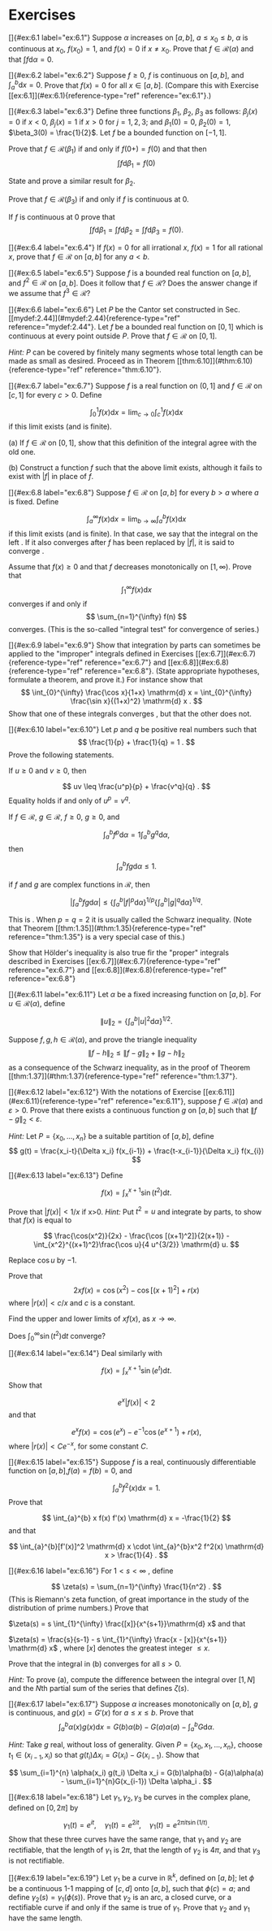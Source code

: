 # Exercises

<!-- ::: myexercise -->
[]{#ex:6.1 label="ex:6.1"} Suppose $\alpha$ increases on $[a, b]$,
$a \leq x_0 \leq b$, $\alpha$ is continuous at $x_0$, $f(x_0) = 1$, and
$f(x) = 0$ if $x \neq x_0$. Prove that $f \in \mathscr{R}(\alpha)$ and
that $\int f \mathrm{d} \alpha = 0$.
<!-- ::: -->

<!-- ::: myexercise -->
[]{#ex:6.2 label="ex:6.2"} Suppose $f \geq 0$, $f$ is continuous on
$[a, b]$, and $\int_{a}^{b} \mathrm{d} x = 0$. Prove that $f(x) = 0$ for all
$x \in [a, b]$. (Compare this with Exercise
\[\[ex:6.1\]](#ex:6.1){reference-type="ref" reference="ex:6.1"}.)
<!-- ::: -->

<!-- ::: myexercise -->
[]{#ex:6.3 label="ex:6.3"} Define three functions $\beta_1$, $\beta_2$,
$\beta_3$ as follows: $\beta_j(x) = 0$ if $x < 0$, $\beta_j(x) = 1$ if
$x > 0$ for $j = 1, 2, 3$; and $\beta_1(0) = 0$, $\beta_2(0) =1$,
$\beta_3(0) = \frac{1}{2}$. Let $f$ be a bounded function on $[-1,1]$.

<!-- ::: asparaenum -->
Prove that $f \in \mathscr{R}(\beta_1)$ if and only if $f(0+) = f(0)$
and that then 
$$
\int f \mathrm{d} \beta_1 = f(0)
$$


State and prove a similar result for $\beta_2$.

Prove that $f \in \mathscr{R}(\beta_3)$ if and only if $f$ is continuous
at 0.

If $f$ is continuous at 0 prove that 
$$
\int f \mathrm{d} \beta_1 = 
            \int f \mathrm{d} \beta_2 = 
            \int f \mathrm{d} \beta_3 = f(0).
$$

<!-- ::: -->
<!-- ::: -->

<!-- ::: myexercise -->
[]{#ex:6.4 label="ex:6.4"} If $f(x) = 0$ for all irrational $x$,
$f(x) = 1$ for all rational $x$, prove that $f \in \mathscr{R}$ on
$[a, b]$ for any $a < b$.
<!-- ::: -->

<!-- ::: myexercise -->
[]{#ex:6.5 label="ex:6.5"} Suppose $f$ is a bounded real function on
$[a, b]$, and $f^2 \in \mathscr{R}$ on $[a, b]$. Does it follow that
$f \in \mathscr{R}$? Does the answer change if we assume that
$f^3 \in \mathscr{R}$?
<!-- ::: -->

<!-- ::: myexercise -->
[]{#ex:6.6 label="ex:6.6"} Let $P$ be the Cantor set constructed in Sec.
\[\[mydef:2.44\]](#mydef:2.44){reference-type="ref"
reference="mydef:2.44"}. Let $f$ be a bounded real function on $[0, 1]$
which is continuous at every point outside $P$. Prove that
$f \in \mathscr{R}$ on $[0, 1]$.

*Hint:* $P$ can be covered by finitely many segments whose total length
can be made as small as desired. Proceed as in Theorem
\[\[thm:6.10\]](#thm:6.10){reference-type="ref" reference="thm:6.10"}.
<!-- ::: -->

<!-- ::: myexercise -->
[]{#ex:6.7 label="ex:6.7"} Suppose $f$ is a real function on $(0, 1]$
and $f \in \mathscr{R}$ on $[c, 1]$ for every $c > 0$. Define

$$
\int_{0}^{1} f(x) \mathrm{d} x =
        \lim_{c \to 0} \int_{c}^{1} f(x) \mathrm{d} x
$$
 if this limit exists
(and is finite).

(a) If $f \in \mathscr{R}$ on $[0,1]$, show that this definition of the
    integral agree with the old one.

(b) Construct a function $f$ such that the above limit exists, although
    it fails to exist with $|f|$ in place of $f$.
<!-- ::: -->

<!-- ::: myexercise -->
[]{#ex:6.8 label="ex:6.8"} Suppose $f \in \mathscr{R}$ on $[a, b]$ for
every $b > a$ where $a$ is fixed. Define

$$
\int_{a}^{\infty} f(x) \mathrm{d} x = 
        \lim_{b \to \infty} \int_{a}^{b} f(x) \mathrm{d} x
$$
 if this limit
exists (and is finite). In that case, we say that the integral on the
left . If it also converges after $f$ has been replaced by $|f|$, it is
said to converge .

Assume that $f(x) \geq 0$ and that $f$ decreases monotonically on
$[1, \infty)$. Prove that 
$$
\int_{1}^{\infty} f(x) \mathrm{d} x
$$
 converges if
and only if 
$$
\sum_{n=1}^{\infty} f(n)
$$
 converges. (This is the
so-called "integral test" for convergence of series.)
<!-- ::: -->

<!-- ::: myexercise -->
[]{#ex:6.9 label="ex:6.9"} Show that integration by parts can sometimes
be applied to the "improper" integrals defined in Exercises
\[\[ex:6.7\]](#ex:6.7){reference-type="ref" reference="ex:6.7"} and
\[\[ex:6.8\]](#ex:6.8){reference-type="ref" reference="ex:6.8"}. (State
appropriate hypotheses, formulate a theorem, and prove it.) For instance
show that 
$$
\int_{0}^{\infty} \frac{\cos x}{1+x} \mathrm{d} x = 
        \int_{0}^{\infty} \frac{\sin x}{(1+x)^2} \mathrm{d} x .
$$
 Show that one
of these integrals converges , but that the other does not.
<!-- ::: -->

<!-- ::: myexercise -->
[]{#ex:6.10 label="ex:6.10"} Let $p$ and $q$ be positive real numbers
such that 
$$
\frac{1}{p} + \frac{1}{q} = 1 .
$$
 Prove the following
statements.

<!-- ::: asparaenum -->
If $u \geq 0$ and $v \geq 0$, then

$$
uv \leq \frac{u^p}{p} + \frac{v^q}{q} .
$$
 Equality holds if and only
of $u^p = v^q$.

If $f \in \mathscr{R}$, $g \in \mathscr{R}$, $f \geq 0$, $g \geq 0$, and

$$
\int_{a}^{b} f^p \mathrm{d} \alpha = 1
            \int_{a}^{b} g^q \mathrm{d} \alpha ,
$$
 then

$$
\int_{a}^{b} fg \mathrm{d} \alpha \leq 1.
$$


if $f$ and $g$ are complex functions in $\mathscr{R}$, then

$$
\left| \int_{a}^{b} fg \mathrm{d} \alpha \right| \leq
            \left\{ \int_{a}^{b} \left| f \right|^p \mathrm{d} \alpha \right\}^{1/p} 
            \left\{ \int_{a}^{b} \left| g \right|^q \mathrm{d} \alpha \right\}^{1/q} .
$$

This is . When $p = q = 2$ it is usually called the Schwarz inequality.
(Note that Theorem \[\[thm:1.35\]](#thm:1.35){reference-type="ref"
reference="thm:1.35"} is a very special case of this.)

Show that Hölder's inequality is also true fir the "proper" integrals
described in Exercises \[\[ex:6.7\]](#ex:6.7){reference-type="ref"
reference="ex:6.7"} and \[\[ex:6.8\]](#ex:6.8){reference-type="ref"
reference="ex:6.8"}
<!-- ::: -->
<!-- ::: -->

<!-- ::: myexercise -->
[]{#ex:6.11 label="ex:6.11"} Let $\alpha$ be a fixed increasing function
on $[a, b]$. For $u \in \mathscr{R}(\alpha)$, define

$$
\left\| u \right\|_2 = \left\{ \int_a^b \left| u \right|^2 \mathrm{d} \alpha \right\}^{1/2} .
$$

Suppose $f, g, h \in \mathscr{R}(\alpha)$, and prove the triangle
inequality 
$$
\left\| f-h \right\|_2 \leq
        \left\| f-g \right\|_2 +
        \left\| g-h \right\|_2
$$
 as a consequence of the Schwarz
inequality, as in the proof of Theorem
\[\[thm:1.37\]](#thm:1.37){reference-type="ref" reference="thm:1.37"}.
<!-- ::: -->

<!-- ::: myexercise -->
[]{#ex:6.12 label="ex:6.12"} With the notations of Exercise
\[\[ex:6.11\]](#ex:6.11){reference-type="ref" reference="ex:6.11"},
suppose $f \in \mathscr{R}(\alpha)$ and $\varepsilon > 0$. Prove that
there exists a continuous function $g$ on $[a, b]$ such that
$\left\| f-g \right\|_2 < \varepsilon$.

*Hint:* Let $P = \{x_0,...,x_n\}$ be a suitable partition of $[a, b]$,
define 
$$
g(t) = 
        \frac{x_i-t}{\Delta x_i} f(x_{i-1}) +
        \frac{t-x_{i-1}}{\Delta x_i} f(x_{i})
$$

<!-- ::: -->

<!-- ::: myexercise -->
[]{#ex:6.13 label="ex:6.13"} Define

$$
f(x) = \int_{x}^{x+1} \sin (t^2) \mathrm{d} t.
$$


<!-- ::: asparaenum -->
Prove that $\left| f(x) \right| < 1/x$ if x\>0. *Hint:* Put $t^2 = u$
and integrate by parts, to show that $f(x)$ is equal to

$$
\frac{\cos(x^2)}{2x} - \frac{\cos [(x+1)^2]}{2(x+1)} - \int_{x^2}^{(x+1)^2}\frac{\cos u}{4 u^{3/2}} \mathrm{d} u.
$$

Replace $\cos u$ by $-1$.

Prove that 
$$
2xf(x) = \cos(x^2) - \cos [(x+1)^2] + r(x)
$$
 where
$\left| r(x) \right| < c/x$ and $c$ is a constant.

Find the upper and lower limits of $x f(x)$, as $x \rightarrow \infty$.

Does $\int_{0}^{\infty} \sin (t^2) \mathrm{d} t$ converge?
<!-- ::: -->
<!-- ::: -->

<!-- ::: myexercise -->
[]{#ex:6.14 label="ex:6.14"} Deal similarly with

$$
f(x) = \int_{x}^{x+1} \sin (e^t) \mathrm{d} t .
$$
 Show that

$$
e^x \left| f(x) \right| < 2
$$
 and that

$$
e^x f(x) = \cos (e^x) - e^{-1} \cos (e^{x+1}) + r(x),
$$
 where
$\left| r(x) \right| < C e^{-x}$, for some constant $C$.
<!-- ::: -->

<!-- ::: myexercise -->
[]{#ex:6.15 label="ex:6.15"} Suppose $f$ is a real, continuously
differentiable function on $[a, b]$,$f(a) =f(b) = 0$, and

$$
\int_{a}^{b} f^2 (x) \mathrm{d} x = 1.
$$
 Prove that

$$
\int_{a}^{b} x f(x) f'(x) \mathrm{d} x = -\frac{1}{2}
$$
 and that

$$
\int_{a}^{b}[f'(x)]^2 \mathrm{d} x \cdot 
        \int_{a}^{b}x^2 f^2(x) \mathrm{d} x >
        \frac{1}{4} .
$$

<!-- ::: -->

<!-- ::: myexercise -->
[]{#ex:6.16 label="ex:6.16"} For $1<s<\infty$ , define

$$
\zeta(s) = \sum_{n=1}^{\infty} \frac{1}{n^2} .
$$
 (This is Riemann's
zeta function, of great importance in the study of the distribution of
prime numbers.) Prove that

<!-- ::: asparaenum -->
$\zeta(s) = s \int_{1}^{\infty} \frac{[x]}{x^{s+1}}\mathrm{d} x$ and that

$\zeta(s) = \frac{s}{s-1} - s \int_{1}^{\infty} \frac{x - [x]}{x^{s+1}} \mathrm{d} x$
, where $[x]$ denotes the greatest integer $\leq x$.
<!-- ::: -->

Prove that the integral in (b) converges for all $s>0$.

*Hint:* To prove (a), compute the difference between the integral over
$[1,N]$ and the $N$th partial sum of the series that defines $\zeta(s)$.
<!-- ::: -->

<!-- ::: myexercise -->
[]{#ex:6.17 label="ex:6.17"} Suppose $\alpha$ increases monotonically on
$[a, b]$, $g$ is continuous, and $g(x) = G'(x)$ for $a \leq x \leq b$.
Prove that 
$$
\int_{a}^{b} \alpha(x) g(x) \mathrm{d} x =
        G(b)\alpha(b) - G(a)\alpha(a) - \int_{a}^{b}G \mathrm{d} \alpha .
$$


*Hint:* Take $g$ real, without loss of generality. Given
$P = \{x_0,x_1,...,x_n\}$, choose $t_1 \in (x_{i-1},x_i)$ so that
$g(t_i)\Delta x_i = G(x_i) - G(x_{i-1})$. Show that

$$
\sum_{i=1}^{n} \alpha(x_i) g(t_i) \Delta x_i =
        G(b)\alpha(b) - G(a)\alpha(a) - \sum_{i=1}^{n}G(x_{i-1}) \Delta \alpha_i .
$$

<!-- ::: -->

<!-- ::: myexercise -->
[]{#ex:6.18 label="ex:6.18"} Let $\gamma_1, \gamma_2, \gamma_3$ be
curves in the complex plane, defined on $[0, 2\pi]$ by

$$
\gamma_1(t) = e^{it} , \quad
        \gamma_1(t) = e^{2it} , \quad
        \gamma_1(t) = e^{2\pi it \sin (1/t)} .
$$
 Show that these three
curves have the same range, that $\gamma_1$ and $\gamma_2$ are
rectifiable, that the length of $\gamma_1$ is $2\pi$, that the length of
$\gamma_2$ is $4\pi$, and that $\gamma_3$ is not rectifiable.
<!-- ::: -->

<!-- ::: myexercise -->
[]{#ex:6.19 label="ex:6.19"} Let $\gamma_1$ be a curve in $\mathbb{R}^k$,
defined on $[a, b]$; let $\phi$ be a continuous 1-1 mapping of $[c, d]$
onto $[a, b]$, such that $\phi(c) = a$; and define
$\gamma_2(s) = \gamma_1(\phi(s))$. Prove that $\gamma_2$ is an arc, a
closed curve, or a rectifiable curve if and only if the same is true of
$\gamma_1$. Prove that $\gamma_2$ and $\gamma_1$ have the same length.
<!-- ::: -->
